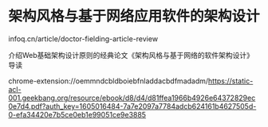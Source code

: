 # 架构风格与基于网络应用软件的架构设计











infoq.cn/article/doctor-fielding-article-review



介绍Web基础架构设计原则的经典论文《架构风格与基于网络的软件架构设计》导读


chrome-extension://oemmndcbldboiebfnladdacbdfmadadm/https://static-acl-001.geekbang.org/resource/ebook/d8/d4/d81ffea1966b4926e64372829ec0e7d4.pdf?auth_key=1605016484-7a7e2097a7784adcb624161b4627505d-0-efa34420e7b5ce0eb1e99051ce9e3885









